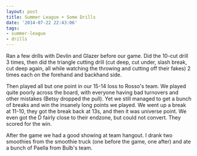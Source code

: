 ```yaml
---
layout: post
title: Summer League + Some Drills
date: '2014-07-22 22:43:06'
tags:
- summer-league
- drills
---
```


Ran a few drills with Devlin and Glazer before our game. Did the 10-cut drill 3 times, then did the triangle cutting drill (cut deep, cut under, slash break, cut deep again, all while watching the throwing and cutting off their fakes) 2 times each on the forehand and backhand side.

Then played all but one point in our 15-14 loss to Rosso's team. We played quite poorly across the board, with everyone having bad turnovers and other mistakes (Betsy dropped the pull). Yet we still managed to get a bunch of breaks and win the insanely long points we played. We went up a break at 11-10, they got the break back at 13s, and then it was universe point. We even got the D fairly close to their endzone, but could not convert. They scored for the win. 

After the game we had a good showing at team hangout. I drank two smoothies from the smoothie truck (one before the game, one after) and ate a bunch of Paella from Bulb's team.
